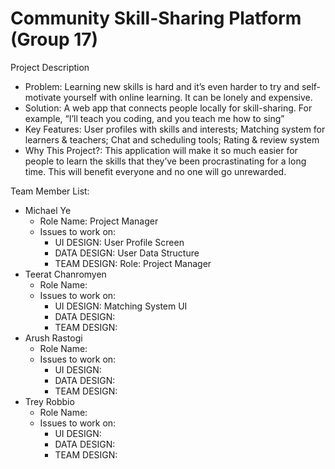 # Community Skill-Sharing Platform (Group 17) 

Project Description
- Problem: Learning new skills is hard and it’s even harder to try and self-motivate yourself with online learning. It can be lonely and expensive.
- Solution: A web app that connects people locally for skill-sharing. For example, “I’ll teach you coding, and you teach me how to sing”
- Key Features: User profiles with skills and interests; Matching system for learners & teachers; Chat and scheduling tools; Rating & review system
- Why This Project?: This application will make it so much easier for people to learn the skills that they’ve been procrastinating for a long time. This will benefit everyone and no one will go unrewarded. 



Team Member List:
- Michael Ye
  - Role Name: Project Manager
  - Issues to work on:
      - UI DESIGN: User Profile Screen
      - DATA DESIGN: User Data Structure
      - TEAM DESIGN: Role: Project Manager
- Teerat Chanromyen
  - Role Name:
  - Issues to work on:
      - UI DESIGN: Matching System UI
      - DATA DESIGN:
      - TEAM DESIGN: 
- Arush Rastogi
  - Role Name:
  - Issues to work on:
      - UI DESIGN:
      - DATA DESIGN:
      - TEAM DESIGN: 
- Trey Robbio
  - Role Name:
  - Issues to work on:
      - UI DESIGN:
      - DATA DESIGN:
      - TEAM DESIGN: 
